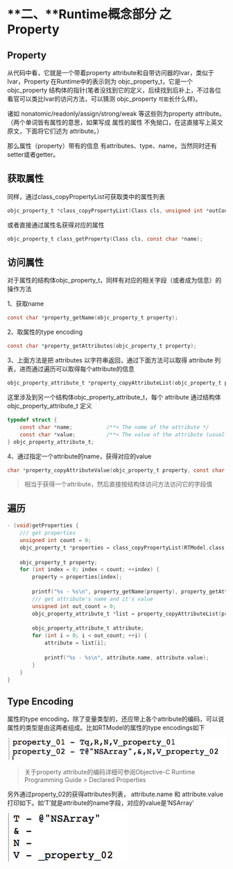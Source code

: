 # **二、**Runtime概念部分 之 Property

## Property

从代码中看，它就是一个带着property attribute和自带访问器的Ivar，类似于Ivar，Property 在Runtime中的表示则为 objc_property_t，它是一个 objc_property 结构体的指针(笔者没找到它的定义，后续找到后补上，不过各位看官可以类比Ivar的访问方法，可以猜测 objc_property `可能`长什么样)。

诸如 nonatomic/readonly/assign/strong/weak 等这些则为property attribute。（两个单词皆有属性的意思，如果写成 属性的属性 不免拗口，在这直接写上英文原文，下面将它们述为 attribute。）

那么属性（property）带有的信息 有attributes、type、name，当然同时还有setter或者getter。



## 获取属性

同样，通过class_copyPropertyList可获取类中的属性列表

```objective-c
objc_property_t *class_copyPropertyList(Class cls, unsigned int *outCount);
```

或者直接通过属性名获得对应的属性

```objective-c
objc_property_t class_getProperty(Class cls, const char *name);
```



## 访问属性

对于属性的结构体objc_property_t，同样有对应的相关字段（或者成为信息）的操作方法

1、获取name

```objective-c
const char *property_getName(objc_property_t property);
```

2、取属性的type encoding

```objective-c
const char *property_getAttributes(objc_property_t property);
```

3、上面方法是把 attributes 以字符串返回，通过下面方法可以取得 attribute 列表，进而通过遍历可以取得每个attribute的信息

```objective-c
objc_property_attribute_t *property_copyAttributeList(objc_property_t property, unsigned int *outCount);
```

这里涉及到另一个结构体objc_property_attribute_t，每个 attribute 通过结构体 objc_property_attribute_t 定义

```objective-c
typedef struct {
    const char *name;           /**< The name of the attribute */
    const char *value;          /**< The value of the attribute (usually empty) */
} objc_property_attribute_t;
```

4、通过指定一个attribute的name，获得对应的value

```objective-c
char *property_copyAttributeValue(objc_property_t property, const char *attributeName);
```

> 相当于获得一个attribute，然后直接按结构体访问方法访问它的字段值



## 遍历

```objective-c
- (void)getProperties {
    /// get properties 
    unsigned int count = 0;
    objc_property_t *properties = class_copyPropertyList(RTModel.class, &count);
    
    objc_property_t property;
    for (int index = 0; index < count; ++index) {
        property = properties[index];
        
        printf("%s - %s\n", property_getName(property), property_getAttributes(property));
        /// get attribute's name and it's value
        unsigned int out_count = 0;
        objc_property_attribute_t *list = property_copyAttributeList(property,&out_count);
        
        objc_property_attribute_t attribute;
        for (int i = 0; i < out_count; ++i) {
            attribute = list[i];
            
            printf("%s - %s\n", attribute.name, attribute.value);
        }
    }
}
```



## Type Encoding

属性的type encoding，除了变量类型的，还应带上各个attribute的编码，可以说属性的类型是由这两者组成。比如RTModel的属性的type encodings如下 

![image-01](https://github.com/ICZhuang/Runtime/blob/master/image/02_01.png?raw=true)

> 关于property attribute的编码详细可参阅Objective-C Runtime Programming Guide > Declared Properties
>



另外通过property_02的获得attributes列表， attribute.name 和 attribute.value打印如下。如‘T’就是attribute的name字段，对应的value是‘NSArray’

![image-02](https://github.com/ICZhuang/Runtime/blob/master/image/02_02.png?raw=true)